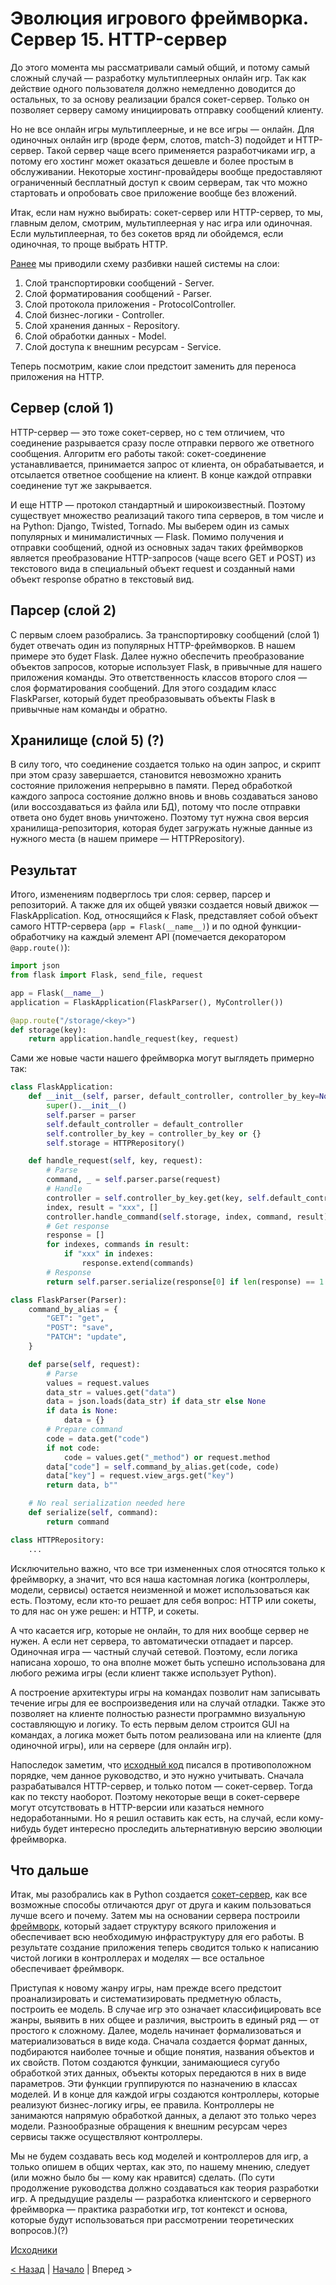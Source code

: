 # Эволюция игрового фреймворка. Сервер 15. HTTP-сервер

До этого момента мы рассматривали самый общий, и потому самый сложный случай — разработку мультиплеерных онлайн игр. Так как действие одного пользователя должно немедленно доводится до остальных, то за основу реализации брался сокет-сервер. Только он позволяет серверу самому инициировать отправку сообщений клиенту.

Но не все онлайн игры мультиплеерные, и не все игры — онлайн. Для одиночных онлайн игр (вроде ферм, слотов, match-3) подойдет и HTTP-сервер. Такой сервер чаще всего применяется разработчиками игр, а потому его хостинг может оказаться дешевле и более простым в обслуживании. Некоторые хостинг-провайдеры вообще предоставляют ограниченный бесплатный доступ к своим серверам, так что можно стартовать и опробовать свое приложение вообще без вложений.

Итак, если нам нужно выбирать: сокет-сервер или HTTP-сервер, то мы, главным делом, смотрим, мультиплеерная у нас игра или одиночная. Если мультиплеерная, то без сокетов вряд ли обойдемся, если одиночная, то проще выбрать HTTP.

[Ранее](02_server_12.md#layers) мы приводили схему разбивки нашей системы на слои:
1. Слой транспортировки сообщений - Server.
2. Слой форматирования сообщений - Parser.
3. Слой протокола приложения - ProtocolController.
4. Слой бизнес-логики - Controller.
5. Слой хранения данных - Repository.
6. Слой обработки данных - Model.
7. Слой доступа к внешним ресурсам - Service.

Теперь посмотрим, какие слои предстоит заменить для переноса приложения на HTTP.

## Сервер (слой 1)

HTTP-сервер — это тоже сокет-сервер, но с тем отличием, что соединение разрывается сразу после отправки первого же ответного сообщения. Алгоритм его работы такой: сокет-соединение устанавливается, принимается запрос от клиента, он обрабатывается, и отсылается ответное сообщение на клиент. В конце каждой отправки соединение тут же закрывается.

И еще HTTP — протокол стандартный и широкоизвестный. Поэтому существует множество реализаций такого типа серверов, в том числе и на Python: Django, Twisted, Tornado. Мы выберем один из самых популярных и минималистичных — Flask. Помимо получения и отправки сообщений, одной из основных задач таких фреймворков является преобразование HTTP-запросов (чаще всего GET и POST) из текстового вида в специальный объект request и созданный нами объект response обратно в текстовый вид.

## Парсер (слой 2)

С первым слоем разобрались. За транспортировку сообщений (слой 1) будет отвечать один из популярных HTTP-фреймворков. В нашем примере это будет Flask. Далее нужно обеспечить преобразование объектов запросов, которые использует Flask, в привычные для нашего приложения команды. Это ответственность классов второго слоя — слоя форматирования сообщений. Для этого создадим класс FlaskParser, который будет преобразовывать объекты Flask в привычные нам команды и обратно.

## Хранилище (слой 5) (?)

В силу того, что соединение создается только на один запрос, и скрипт при этом сразу завершается, становится невозможно хранить состояние приложения непрерывно в памяти. Перед обработкой каждого запроса состояние должно вновь и вновь создаваться заново (или воссоздаваться из файла или БД), потому что после отправки ответа оно будет вновь уничтожено. Поэтому тут нужна своя версия хранилища-репозитория, которая будет загружать нужные данные из нужного места (в нашем примере — HTTPRepository).

## Результат

Итого, изменениям подверглось три слоя: сервер, парсер и репозиторий. А также для их общей увязки создается новый движок — FlaskApplication. Код, относящийся к Flask, представляет собой объект самого HTTP-сервера (`app = Flask(__name__)`) и по одной функции-обработчику на каждый элемент API (помечается декоратором `@app.route()`):

```python
import json
from flask import Flask, send_file, request

app = Flask(__name__)
application = FlaskApplication(FlaskParser(), MyController())

@app.route("/storage/<key>")
def storage(key):
    return application.handle_request(key, request)
```

Сами же новые части нашего фреймворка могут выглядеть примерно так:

```python
class FlaskApplication:
    def __init__(self, parser, default_controller, controller_by_key=None):
        super().__init__()
        self.parser = parser
        self.default_controller = default_controller
        self.controller_by_key = controller_by_key or {}
        self.storage = HTTPRepository()

    def handle_request(self, key, request):
        # Parse
        command, _ = self.parser.parse(request)
        # Handle
        controller = self.controller_by_key.get(key, self.default_controller)
        index, result = "xxx", []
        controller.handle_command(self.storage, index, command, result)
        # Get response
        response = []
        for indexes, commands in result:
            if "xxx" in indexes:
                response.extend(commands)
        # Response
        return self.parser.serialize(response[0] if len(response) == 1 else response)

class FlaskParser(Parser):
    command_by_alias = {
        "GET": "get",
        "POST": "save",
        "PATCH": "update",
    }

    def parse(self, request):
    	# Parse
        values = request.values
        data_str = values.get("data")
        data = json.loads(data_str) if data_str else None
        if data is None:
            data = {}
        # Prepare command
        code = data.get("code")
        if not code:
            code = values.get("_method") or request.method
        data["code"] = self.command_by_alias.get(code, code)
        data["key"] = request.view_args.get("key")
        return data, b""

    # No real serialization needed here
    def serialize(self, command):
        return command

class HTTPRepository:
	...
```

Исключительно важно, что все три измененных слоя относятся только к фреймворку, а значит, что вся наша кастомная логика (контроллеры, модели, сервисы) остается неизменной и может использоваться как есть. Поэтому, если кто-то решает для себя вопрос: HTTP или сокеты, то для нас он уже решен: и HTTP, и сокеты.

А что касается игр, которые не онлайн, то для них вообще сервер не нужен. А если нет сервера, то автоматически отпадает и парсер. Одиночная игра — частный случай сетевой. Поэтому, если логика написана хорошо, то она вполне может быть успешно использована для любого режима игры (если клиент также использует Python).

А построение архитектуры игры на командах позволит нам записывать течение игры для ее воспроизведения или на случай отладки. Также это позволяет на клиенте полностью разнести программно визуальную составляющую и логику. То есть первым делом строится GUI на командах, а логика может быть потом реализована или на клиенте (для одиночной игры), или на сервере (для онлайн игр).

Напоследок заметим, что [исходный код](https://gitlab.com/markelov-alex/hx-py-framework-evolution) писался в противоположном порядке, чем данное руководство, и это нужно учитывать. Сначала разрабатывался HTTP-сервер, и только потом — сокет-сервер. Тогда как по тексту наоборот. Поэтому некоторые вещи в сокет-сервере могут отсутствовать в HTTP-версии или казаться немного недоработанными. Но я решил оставить как есть, на случай, если кому-нибудь будет интересно проследить альтернативную версию эволюции фреймворка.

## Что дальше

Итак, мы разобрались как в Python создается [сокет-сервер](02_server_08.md), как все возможные способы отличаются друг от друга и каким пользоваться лучше всего и почему. Затем мы на основании сервера построили [фреймворк](02_server_09.md), который задает структуру всякого приложения и обеспечивает всю необходимую инфраструктуру для его работы. В результате создание приложения теперь сводится только к написанию чистой логики в контроллерах и моделях — все остальное обеспечивает фреймворк.

Приступая к новому жанру игры, нам прежде всего предстоит проанализировать и систематизировать предметную область, построить ее модель. В случае игр это означает классифицировать все жанры, выявить в них общее и различия, выстроить в единый ряд — от простого к сложному. Далее, модель начинает формализоваться и материализоваться в виде кода. Сначала создается формат данных, подбираются наиболее точные и общие понятия, названия объектов и их свойств. Потом создаются функции, занимающиеся сугубо обработкой этих данных, объекты которых передаются в них в виде параметров. Эти функции группируются по назначению в классах моделей. И в конце для каждой игры создаются контроллеры, которые реализуют бизнес-логику игры, ее правила. Контроллеры не занимаются напрямую обработкой данных, а делают это только через модели. Разнообразные обращения к внешним ресурсам через сервисы также осуществляют контроллеры.

Мы не будем создавать весь код моделей и контроллеров для игр, а только опишем в общих чертах, как это, по нашему мнению, следует (или можно было бы — кому как нравится) сделать. (По сути продолжение руководства должно создаваться как теория разработки игр. А предыдущие разделы — разработка клиентского и серверного фреймворка — практика разработки игр, тот контекст и основа, которые будут использоваться при рассмотрении теоретических вопросов.)(?)

[Исходники](https://gitlab.com/markelov-alex/hx-py-framework-evolution/-/tree/main/f_models/server_flask/)

[< Назад](02_server_14.md)  |  [Начало](00_intro_01.md)  |  Вперед >
